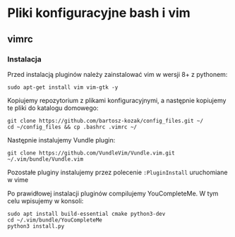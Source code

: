 # Pliki konfiguracyjne bash i vim

## vimrc

### Instalacja

Przed instalacją pluginów należy zainstalować vim w wersji 8+ z pythonem:

`sudo apt-get install vim vim-gtk -y`

Kopiujemy repozytorium z plikami konfiguracyjnymi, a następnie kopiujemy te pliki do katalogu domowego:

```
git clone https://github.com/bartosz-kozak/config_files.git ~/
cd ~/config_files && cp .bashrc .vimrc ~/ 
```

Następnie instalujemy Vundle plugin:

`git clone https://github.com/VundleVim/Vundle.vim.git ~/.vim/bundle/Vundle.vim`

Pozostałe pluginy instalujemy przez polecenie `:PluginInstall` uruchomiane w vime

Po prawidłowej instalacji pluginów compilujemy YouCompleteMe. W tym celu wpisujemy w konsoli:

```
sudo apt install build-essential cmake python3-dev
cd ~/.vim/bundle/YouCompleteMe
python3 install.py
```
